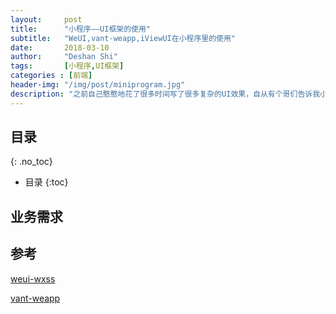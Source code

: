 ```yaml
---
layout:     post
title:      "小程序——UI框架的使用"
subtitle:   "WeUI,vant-weapp,iViewUI在小程序里的使用"
date:       2018-03-10
author:     "Deshan Shi"
tags:       [小程序,UI框架]
categories : [前端]
header-img: "/img/post/miniprogram.jpg"
description: "之前自己憨憨地花了很多时间写了很多复杂的UI效果，自从有个哥们告诉我小程序有个框架你应该去看看，我直接..."
---
```


## 目录
{: .no_toc}

* 目录
{:toc}

## 业务需求


## 参考

[weui-wxss](https://github.com/Tencent/weui-wxss)

[vant-weapp](https://github.com/youzan/zanui-weapp)
